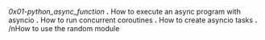 *0x01-python_async_function*
**.**
How to execute an async program with asyncio
**.** 
How to run concurrent coroutines
**.** 
How to create asyncio tasks
**.**
/nHow to use the random module
